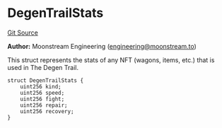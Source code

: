 # DegenTrailStats
[Git Source](https://github.com/moonstream-to/degen-trail/blob/40af20e32bc776b1e486a03cb53609e6918f69b1/src/data.sol)

**Author:**
Moonstream Engineering (engineering@moonstream.to)

This struct represents the stats of any NFT (wagons, items, etc.) that is used in The Degen Trail.


```solidity
struct DegenTrailStats {
    uint256 kind;
    uint256 speed;
    uint256 fight;
    uint256 repair;
    uint256 recovery;
}
```

